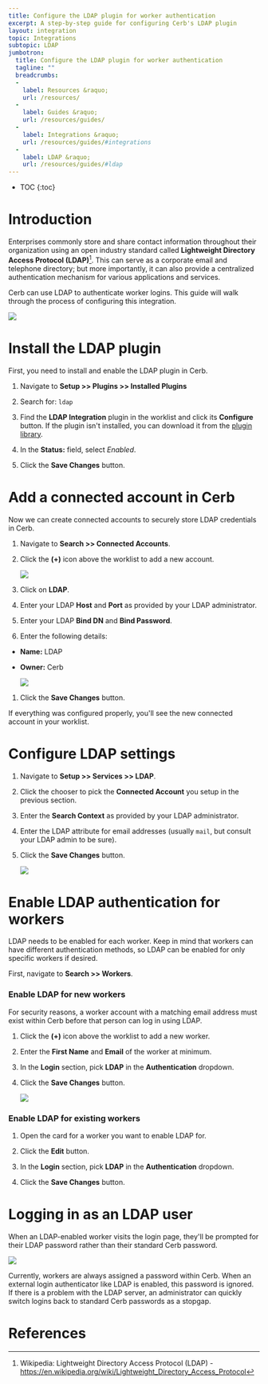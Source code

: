 ```yaml
---
title: Configure the LDAP plugin for worker authentication
excerpt: A step-by-step guide for configuring Cerb's LDAP plugin
layout: integration
topic: Integrations
subtopic: LDAP
jumbotron:
  title: Configure the LDAP plugin for worker authentication
  tagline: ""
  breadcrumbs:
  -
    label: Resources &raquo;
    url: /resources/
  -
    label: Guides &raquo;
    url: /resources/guides/
  -
    label: Integrations &raquo;
    url: /resources/guides/#integrations
  -
    label: LDAP &raquo;
    url: /resources/guides/#ldap
---
```


* TOC
{:toc}

# Introduction

Enterprises commonly store and share contact information throughout their organization using an open industry standard called **Lightweight Directory Access Protocol (LDAP)**[^ldap]. This can serve as a corporate email and telephone directory; but more importantly, it can also provide a centralized authentication mechanism for various applications and services.

Cerb can use LDAP to authenticate worker logins. This guide will walk through the process of configuring this integration.

<div class="cerb-screenshot">
<img src="/assets/images/guides/ldap/plugin/cerb-and-ldap.png" class="screenshot">
</div>

# Install the LDAP plugin

First, you need to install and enable the LDAP plugin in Cerb.

1. Navigate to **Setup >> Plugins >> Installed Plugins**

1. Search for: `ldap`

1. Find the **LDAP Integration** plugin in the worklist and click its **Configure** button.  If the plugin isn't installed, you can download it from the [plugin library](/docs/plugins#library).

1. In the **Status:** field, select _Enabled_.

1. Click the **Save Changes** button.

# Add a connected account in Cerb

Now we can create connected accounts to securely store LDAP credentials in Cerb.

1. Navigate to **Search >> Connected Accounts**.

1. Click the **(+)** icon above the worklist to add a new account.

    <div class="cerb-screenshot">
    <img src="/assets/images/guides/common/new-connected-account.png" class="screenshot">
    </div>

1. Click on **LDAP**.

1. Enter your LDAP **Host** and **Port** as provided by your LDAP administrator.

1. Enter your LDAP **Bind DN** and **Bind Password**.

1. Enter the following details:
- **Name:** LDAP
- **Owner:** Cerb

    <div class="cerb-screenshot">
    <img src="/assets/images/guides/ldap/plugin/connected-account.png" class="screenshot">
    </div>

1. Click the **Save Changes** button.

If everything was configured properly, you'll see the new connected account in your worklist.

# Configure LDAP settings

1. Navigate to **Setup >> Services >> LDAP**.

1. Click the chooser to pick the **Connected Account** you setup in the previous section.

1. Enter the **Search Context** as provided by your LDAP administrator.

1. Enter the LDAP attribute for email addresses (usually `mail`, but consult your LDAP admin to be sure).

1. Click the **Save Changes** button.

    <div class="cerb-screenshot">
    <img src="/assets/images/guides/ldap/plugin/worker-auth-config.png" class="screenshot">
    </div>

# Enable LDAP authentication for workers

LDAP needs to be enabled for each worker.  Keep in mind that workers can have different authentication methods, so LDAP can be enabled for only specific workers if desired.

First, navigate to **Search >> Workers**.

### Enable LDAP for new workers

<div class="cerb-box note">
<p>For security reasons, a worker account with a matching email address must exist within Cerb before that person can log in using LDAP.</p>
</div>

1. Click the **(+)** icon above the worklist to add a new worker.

1. Enter the **First Name** and **Email** of the worker at minimum.

1. In the **Login** section, pick **LDAP** in the **Authentication** dropdown.

1. Click the **Save Changes** button.

    <div class="cerb-screenshot">
    <img src="/assets/images/guides/ldap/plugin/add-worker-ldap.png" class="screenshot">
    </div>

### Enable LDAP for existing workers

1. Open the card for a worker you want to enable LDAP for.

1. Click the **Edit** button.

1. In the **Login** section, pick **LDAP** in the **Authentication** dropdown.

1. Click the **Save Changes** button.

# Logging in as an LDAP user

When an LDAP-enabled worker visits the login page, they'll be prompted for their LDAP password rather than their standard Cerb password.

  <div class="cerb-screenshot">
  <img src="/assets/images/guides/ldap/plugin/ldap-login-password.png" class="screenshot">
  </div>

<div class="cerb-box note">
<p>Currently, workers are always assigned a password within Cerb. When an external login authenticator like LDAP is enabled, this password is ignored. If there is a problem with the LDAP server, an administrator can quickly switch logins back to standard Cerb passwords as a stopgap.</p>
</div>

# References

[^ldap]: Wikipedia: Lightweight Directory Access Protocol (LDAP) - <https://en.wikipedia.org/wiki/Lightweight_Directory_Access_Protocol>
